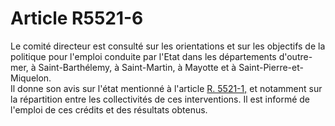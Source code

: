 # Article R5521-6

  
Le comité directeur est consulté sur les orientations et sur les objectifs de la politique pour l'emploi conduite par l'Etat dans les départements d'outre-mer, à Saint-Barthélemy, à Saint-Martin, à Mayotte et à Saint-Pierre-et-Miquelon.   
Il donne son avis sur l'état mentionné à l'article [R. 5521-1,][1] et notamment sur la répartition entre les collectivités de ces interventions. Il est informé de l'emploi de ces crédits et des résultats obtenus.

 [1]: /affichCodeArticle.do?cidTexte=LEGITEXT000006072050&idArticle=LEGIARTI000018496716&dateTexte=&categorieLien=cid